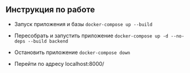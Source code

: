 ## Инструкция по работе

* Запуск приложения и базы `docker-compose up --build`
* Пересобрать и запустить приложение `docker-compose up -d --no-deps --build backend`
* Остановить приложение `docker-compose down`


* Перейти по адресу localhost:8000/